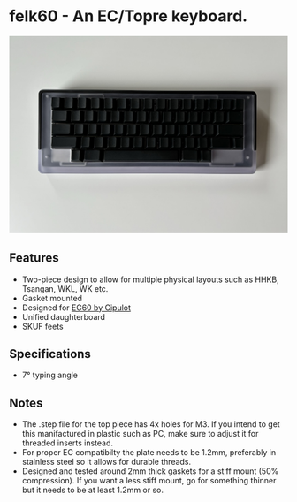 # felk60 - An EC/Topre keyboard.

![felk60](./image.jpg)

## Features
- Two-piece design to allow for multiple physical layouts such as HHKB, Tsangan, WKL, WK etc.
- Gasket mounted
- Designed for [EC60 by Cipulot](https://github.com/Cipulot/EC60)
- Unified daughterboard
- SKUF feets

## Specifications
- 7° typing angle

## Notes
- The .step file for the top piece has 4x holes for M3. If you intend to get this manifactured in plastic such as PC, make sure to adjust it for threaded inserts instead.
- For proper EC compatibilty the plate needs to be 1.2mm, preferably in stainless steel so it allows for durable threads.
- Designed and tested around 2mm thick gaskets for a stiff mount (50% compression). If you want a less stiff mount, go for something thinner but it needs to be at least 1.2mm or so.
